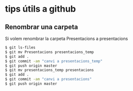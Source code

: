 # tips útils a github

## Renombrar una carpeta

Si volem renombrar la carpeta Presentacions a presentacions
```bash
$ git ls-files
$ git mv Presentacions presentacions_temp
$ git add .
$ git commit -am "canvi a presentacions_temp"
$ git push origin master
$ git mv presentacions_temp presentacions
$ git add .
$ git commit -am "canvi a presentacions"
$ git push origin master
```
